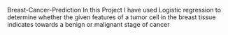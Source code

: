 Breast-Cancer-Prediction
In this Project I have used Logistic regression to determine whether the given features of a tumor cell in the breast tissue indicates towards a benign or malignant stage of cancer
